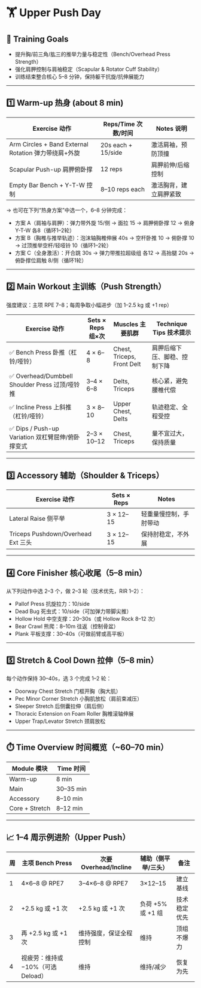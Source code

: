 # 🏋️ Upper Push Day

## 🎯 Training Goals

- 提升胸/前三角/肱三的推举力量与稳定性（Bench/Overhead Press Strength）
- 强化肩胛控制与肩袖稳定（Scapular & Rotator Cuff Stability）
- 训练结束整合核心 5–8 分钟，保持躯干抗旋/抗伸展能力

---

## 1️⃣ Warm-up 热身 (about 8 min)

| Exercise 动作                                   | Reps/Time 次数/时间 | Notes 说明 |
|-----------------------------------------------|---------------------|-----------|
| Arm Circles + Band External Rotation 弹力带绕肩+外旋 | 20s each + 15/side  | 激活肩袖，预防顶撞 |
| Scapular Push-up 肩胛俯卧撑                       | 12 reps             | 肩胛前伸/后缩控制 |
| Empty Bar Bench + Y-T-W 控制                      | 8–10 reps each      | 激活胸背，建立肩胛紧致 |

→ 也可在下列“热身方案”中选一个，6–8 分钟完成：

- 方案 A（肩袖与肩胛）：弹力带外旋 15/侧 → 面拉 15 → 肩胛俯卧撑 12 → 俯身Y-T-W 各8（循环1–2轮）
- 方案 B（胸椎与推举轨迹）：泡沫轴胸椎伸展 40s → 空杆卧推 10 → 俯卧撑 10 → 过顶推举空杆/轻哑铃 10（循环1–2轮）
- 方案 C（全身激活）：开合跳 30s → 弹力带推拉超级组 各12 → 高抬腿 20s → 俯卧撑位肩触 8/侧（循环1轮）

---

## 2️⃣ Main Workout 主训练（Push Strength）

强度建议：主项 RPE 7–8；每周争取小幅进步（加 1–2.5 kg 或 +1 rep）

| Exercise 动作                              | Sets × Reps 组×次 | Muscles 主要肌群            | Technique Tips 技术提示 |
|-------------------------------------------|------------------|----------------------------|------------------------|
| ✅ Bench Press 卧推（杠铃/哑铃）              | 4 × 6–8          | Chest, Triceps, Front Delt | 肩胛后缩下压、脚稳、控制下降 |
| ✅ Overhead/Dumbbell Shoulder Press 过顶/哑铃推 | 3–4 × 6–8        | Delts, Triceps             | 核心紧，避免腰椎代偿 |
| ✅ Incline Press 上斜推（杠铃/哑铃）            | 3 × 8–10         | Upper Chest, Delts         | 轨迹稳定、全程受控 |
| ✅ Dips / Push-up Variation 双杠臂屈伸/俯卧撑变式 | 2–3 × 10–12       | Chest, Triceps             | 量不宜过大，保持质量 |

---

## 3️⃣ Accessory 辅助（Shoulder & Triceps）

| Exercise 动作                        | Sets × Reps | Notes |
|-------------------------------------|-------------|-------|
| Lateral Raise 侧平举                | 3 × 12–15   | 轻重量慢控制，手肘带动 |
| Triceps Pushdown/Overhead Ext 三头   | 3 × 12–15   | 保持肘稳定，不外展 |

---

## 4️⃣ Core Finisher 核心收尾（5–8 min）

从下列动作中选 2–3 个，做 2–3 轮（技术优先，RIR 1–2）：

- Pallof Press 抗旋拉力：10/side
- Dead Bug 死虫式：10/side（可加弹力带脚尖推）
- Hollow Hold 中空支撑：20–30s（或 Hollow Rock 8–12 次）
- Bear Crawl 熊爬：8–10m 往返（控制骨盆）
- Plank 平板支撑：30–40s（可做前臂或高平板）

---

## 5️⃣ Stretch & Cool Down 拉伸（5–8 min）

每个动作保持 30–40s，选 3 个完成 1–2 轮：

- Doorway Chest Stretch 门框开胸（胸大肌）
- Pec Minor Corner Stretch 小胸肌放松（肩前束减压）
- Sleeper Stretch 后侧囊拉伸（肩后侧）
- Thoracic Extension on Foam Roller 胸椎滚轴伸展
- Upper Trap/Levator Stretch 颈肩放松

---

## ⏱️ Time Overview 时间概览（~60–70 min）

| Module 模块 | Time 时间 |
|-------------|-----------|
| Warm-up     | 8 min     |
| Main        | 30–35 min |
| Accessory   | 8–10 min  |
| Core + Stretch | 8–12 min |

---

## 📈 1–4 周示例进阶（Upper Push）

| 周 | 主项 Bench Press | 次要 Overhead/Incline | 辅助（侧平举/三头） | 备注 |
|---|------------------|----------------------|------------------|-----|
| 1 | 4×6–8 @ RPE7     | 3–4×6–8 @ RPE7       | 3×12–15          | 建立基线 |
| 2 | +2.5 kg 或 +1 次  | +2.5 kg 或 +1 次      | 负荷 +5% 或 +1 组   | 技术稳定优先 |
| 3 | 再 +2.5 kg 或 +1 次 | 维持强度，保证全程控制   | 维持                | 顶组不爆力 |
| 4 | 视疲劳：维持或 −10%（可选 Deload） | 维持 | 维持/减少 | 恢复为先 |
